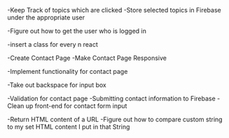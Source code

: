 -Keep Track of topics which are clicked
-Store selected topics in Firebase under the appropriate user

-Figure out how to get the user who is logged in


-insert a class for every n react

-Create Contact Page
-Make Contact Page Responsive


-Implement functionality for contact page

-Take out backspace for input box

-Validation for contact page
-Submitting contact information to Firebase
-Clean up front-end for contact form input

-Return HTML content of a URL
-Figure out how to compare custom string to my set HTML content I put in that String


